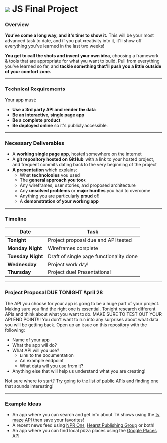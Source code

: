 # ![](https://ga-dash.s3.amazonaws.com/production/assets/logo-9f88ae6c9c3871690e33280fcf557f33.png) JS Final Project

### Overview

**You’ve come a long way, and it's time to show it.** This will be your most advanced task to date, and if you put creativity into it, it'll show off everything you've learned in the last two weeks!

**You get to call the shots and invent your own idea**, choosing a framework & tools that are appropriate for what you want to build. Pull from everything you've learned so far, and **tackle something that'll push you a little outside of your comfort zone.**

---

### Technical Requirements

Your app must:

* **Use a 3rd party API and render the data**
* **Be an interactive, single page app**
* **Be a complete product**
* **Be deployed online** so it's publicly accessible. 

---

### Necessary Deliverables

* A **working single page app**, hosted somewhere on the internet
* A **git repository hosted on GitHub**, with a link to your hosted project, and frequent commits dating back to the very beginning of the project
* **A presentation** which explains:
    * What **technologies** you used
    * The **general approach you took**
    * Any wireframes, user stories, and proposed architecture
    * Any **unsolved problems** or **major hurdles** you had to overcome
    * Anything you are particularly **proud** of! 
    * A **demonstration of your working app**

---

### Timeline 

|Date|Task|
|----|------------------|
|**Tonight**|Project proposal due and API tested|
|**Monday Night**|Wireframes complete|
|**Tuesday Night**|Draft of single page functionality done|
|**Wednesday**|Project work day!|
|**Thursday**|Project due! Presentations!|

---

### Project Proposal DUE TONIGHT April 28

The API you choose for your app is going to be a huge part of your project. Making sure you find the right one is essential. Tonight research different APIs and think about what you want to do. MAKE SURE TO TEST OUT YOUR API END POINT!!! You don't want to run into any surprises about what data you will be getting back. Open up an issue on this repository with the following:

- Name of your app 
- What the app will do?
- What API will you use?
  - Link to the documentation
  - An example endpoint
  - What data will you use from it?
- Anything else that will help us understand what you are creating!

Not sure where to start? Try going to [the list of public APIs](https://github.com/toddmotto/public-apis) and finding one that sounds interesting!

---

### Example Ideas

- An app where you can search and get info about TV shows using the [tv maze API](https://www.tvmaze.com/api) then save your favorites!
- A recent news feed using [NPR One](https://dev.npr.org/), [Hearst Publishing Group](http://www.hearst.com/) or both!
- An app where you can find local pizza places using the [Google Places API](https://cloud.google.com/maps-platform/places/)
